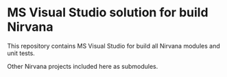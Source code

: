 # MS Visual Studio solution for build Nirvana

This repository contains MS Visual Studio for build all Nirvana modules and unit tests.

Other Nirvana projects included here as submodules.
